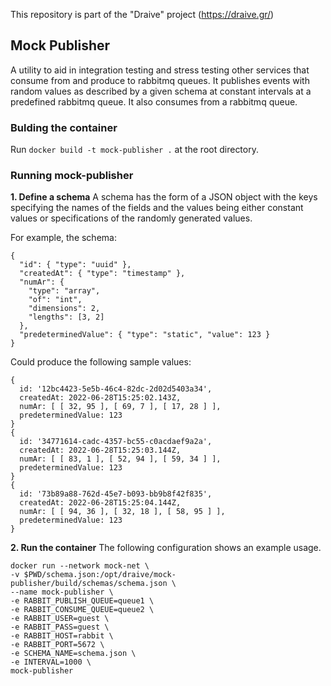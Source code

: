 This repository is part of the "Draive" project (https://draive.gr/)

## Mock Publisher

A utility to aid in integration testing and stress testing other services that consume from and produce to rabbitmq queues. It publishes events with random values as described by a given schema at constant intervals at a predefined rabbitmq queue. It also consumes from a rabbitmq queue.

### Bulding the container

Run `docker build -t mock-publisher .` at the root directory.

### Running mock-publisher

**1. Define a schema**
A schema has the form of a JSON object with the keys specifying the names of the fields and the values being either constant values or specifications of the randomly generated values. 

For example, the schema: 
```
{
  "id": { "type": "uuid" },
  "createdAt": { "type": "timestamp" },
  "numAr": {
    "type": "array",
    "of": "int",
    "dimensions": 2,
    "lengths": [3, 2]
  },
  "predeterminedValue": { "type": "static", "value": 123 }
}
```

Could produce the following sample values:
```
{
  id: '12bc4423-5e5b-46c4-82dc-2d02d5403a34',
  createdAt: 2022-06-28T15:25:02.143Z,
  numAr: [ [ 32, 95 ], [ 69, 7 ], [ 17, 28 ] ],
  predeterminedValue: 123
}
{
  id: '34771614-cadc-4357-bc55-c0acdaef9a2a',
  createdAt: 2022-06-28T15:25:03.144Z,
  numAr: [ [ 83, 1 ], [ 52, 94 ], [ 59, 34 ] ],
  predeterminedValue: 123
}
{
  id: '73b89a88-762d-45e7-b093-bb9b8f42f835',
  createdAt: 2022-06-28T15:25:04.144Z,
  numAr: [ [ 94, 36 ], [ 32, 18 ], [ 58, 95 ] ],
  predeterminedValue: 123
}
```

**2. Run the container**
The following configuration shows an example usage.

```
docker run --network mock-net \
-v $PWD/schema.json:/opt/draive/mock-publisher/build/schemas/schema.json \
--name mock-publisher \
-e RABBIT_PUBLISH_QUEUE=queue1 \
-e RABBIT_CONSUME_QUEUE=queue2 \
-e RABBIT_USER=guest \
-e RABBIT_PASS=guest \
-e RABBIT_HOST=rabbit \
-e RABBIT_PORT=5672 \
-e SCHEMA_NAME=schema.json \
-e INTERVAL=1000 \
mock-publisher
```

